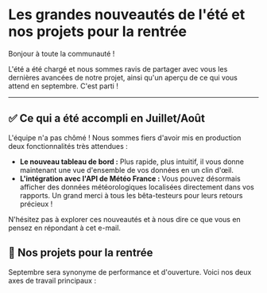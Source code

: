 # Les grandes nouveautés de l'été et nos projets pour la rentrée

Bonjour à toute la communauté !

L'été a été chargé et nous sommes ravis de partager avec vous les dernières avancées de notre projet, ainsi qu'un aperçu de ce qui vous attend en septembre. C'est parti !

---

## ✅ Ce qui a été accompli en Juillet/Août

L'équipe n'a pas chômé ! Nous sommes fiers d'avoir mis en production deux fonctionnalités très attendues :

* **Le nouveau tableau de bord :** Plus rapide, plus intuitif, il vous donne maintenant une vue d'ensemble de vos données en un clin d'œil.
* **L'intégration avec l'API de Météo France :** Vous pouvez désormais afficher des données météorologiques localisées directement dans vos rapports. Un grand merci à tous les bêta-testeurs pour leurs retours précieux !

N'hésitez pas à explorer ces nouveautés et à nous dire ce que vous en pensez en répondant à cet e-mail.

## 🚀 Nos projets pour la rentrée

Septembre sera synonyme de performance et d'ouverture. Voici nos deux axes de travail principaux :
